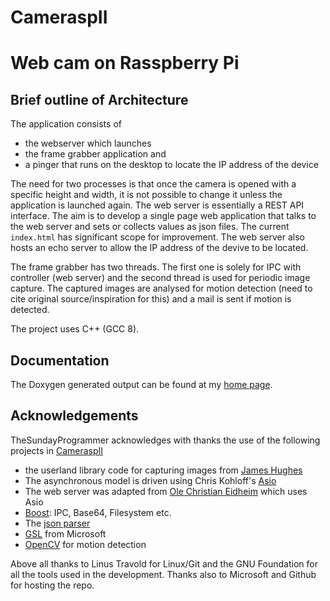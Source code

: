 # CameraspII
# Web cam on Rasspberry Pi

## Brief outline of Architecture
The application  consists of 
* the webserver which launches 
* the frame grabber application and
* a pinger that runs on the desktop to locate the IP address of the device

 The need for two processes is that once the camera is opened with a specific height and width, it is not possible to change it unless the application is launched again. The web server is essentially a REST API interface. The aim is to develop a single page web application that talks to the web server and sets or collects values as json files. The current <code>index.html</code> has significant scope for improvement. The web server also hosts an echo server to allow the IP address of the devive to be located.

 The frame grabber has two threads. The first one is solely for IPC with controller (web server) and the second thread is used for periodic image capture. The captured images are analysed for motion detection (need to cite original source/inspiration for this) and a mail is sent if motion is detected.

 The project uses C++ (GCC 8). 

## Documentation
The Doxygen generated output can be found at my [home page](http://thesundayprogrammer.com/camerasp/md_README.html).

## Acknowledgements
TheSundayProgrammer acknowledges with thanks the use of the following projects in [CameraspII](http://github.com/theSundayProgrammer/CameraspII)
 * the userland library code for capturing images from [James Hughes](https://github.com/JamesH65/userland)
 * The asynchronous model is driven using Chris Kohloff's [Asio](https://github.com/chriskohlhoff/asio)
 * The web server was adapted from [Ole Christian Eidheim](https://github.com/eidheim/Simple-Web-Server) which uses Asio
 * [Boost](www.boost.org): IPC, Base64, Filesystem etc.
 * The [json parser](https://github.com/open-source-parsers/jsoncpp)
 * [GSL](https://github.com/Microsoft/GSL) from Microsoft
 * [OpenCV](https://opencv.org/) for motion detection

 Above all thanks to Linus Travold for Linux/Git and the GNU Foundation for all the tools used in the development. Thanks also
 to Microsoft and Github for hosting the repo. 

